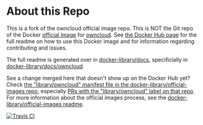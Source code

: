 # About this Repo

This is a fork of the owncloud official image repo.
This is NOT the Git repo of the Docker [official image](https://docs.docker.com/docker-hub/official_repos/) for [owncloud](https://registry.hub.docker.com/_/owncloud/). See [the Docker Hub page](https://registry.hub.docker.com/_/owncloud/) for the full readme on how to use this Docker image and for information regarding contributing and issues.

The full readme is generated over in [docker-library/docs](https://github.com/docker-library/docs), specificially in [docker-library/docs/owncloud](https://github.com/docker-library/docs/tree/master/owncloud).

See a change merged here that doesn't show up on the Docker Hub yet? Check [the "library/owncloud" manifest file in the docker-library/official-images repo](https://github.com/docker-library/official-images/blob/master/library/owncloud), especially [PRs with the "library/owncloud" label on that repo](https://github.com/docker-library/official-images/labels/library%2Fowncloud). For more information about the official images process, see the [docker-library/official-images readme](https://github.com/docker-library/official-images/blob/master/README.md).

[![Travis CI](https://img.shields.io/travis/docker-library/owncloud/master.svg)](https://travis-ci.org/docker-library/owncloud/branches)

<!-- THIS FILE IS GENERATED BY https://github.com/docker-library/docs/blob/master/generate-repo-stub-readme.sh -->
